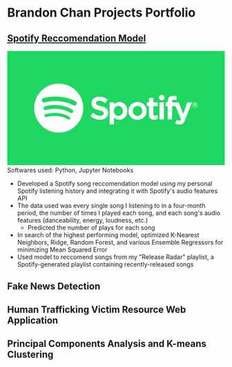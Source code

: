 # Brandon Chan Projects Portfolio
## [Spotify Reccomendation Model](https://github.com/BrandonJChan/Spotify_Reccomendation_Model)
![](spotify%20logo.png)
Softwares used: Python, Jupyter Notebooks
- Developed a Spotify song reccomendation model using my personal Spotify listening history and integrating it with Spotify's audio features API
- The data used was every single song I listening to in a four-month period, the number of times I played each song, and each song's audio features (danceability, energy, loudness, etc.)
  - Predicted the number of plays for each song 
- In search of the highest performing model, optimized K-Nearest Neighbors, Ridge, Random Forest, and various Ensemble Regressors for minimizing Mean Squared Error
- Used model to reccomend songs from my "Release Radar" playlist, a Spotify-generated playlist containing recently-released songs

## Fake News Detection


## Human Trafficking Victim Resource Web Application

## Principal Components Analysis and K-means Clustering
